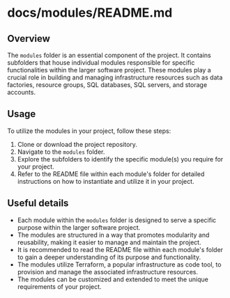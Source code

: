 # docs/modules/README.md

## Overview
The `modules` folder is an essential component of the project. It contains subfolders that house individual modules responsible for specific functionalities within the larger software project. These modules play a crucial role in building and managing infrastructure resources such as data factories, resource groups, SQL databases, SQL servers, and storage accounts.

## Usage
To utilize the modules in your project, follow these steps:

1. Clone or download the project repository.
2. Navigate to the `modules` folder.
3. Explore the subfolders to identify the specific module(s) you require for your project.
4. Refer to the README file within each module's folder for detailed instructions on how to instantiate and utilize it in your project.

## Useful details
- Each module within the `modules` folder is designed to serve a specific purpose within the larger software project.
- The modules are structured in a way that promotes modularity and reusability, making it easier to manage and maintain the project.
- It is recommended to read the README file within each module's folder to gain a deeper understanding of its purpose and functionality.
- The modules utilize Terraform, a popular infrastructure as code tool, to provision and manage the associated infrastructure resources.
- The modules can be customized and extended to meet the unique requirements of your project.